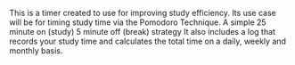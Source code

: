 This is a timer created to use for improving study efficiency.
Its use case will be for timing study time via the Pomodoro Technique. 
A simple 25 minute on (study) 5 minute off (break) strategy 
It also includes a log that records your study time and calculates the total time on a daily, weekly and monthly basis.




